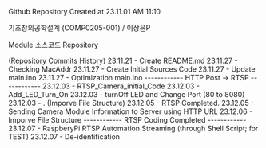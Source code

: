 Github Repository Created at 23.11.01 AM 11:10

기초창의공학설계 (COMP0205-001) / 이상윤P

Module 소스코드 Repository

(Repository Commits History)
23.11.21 - Create README.md
23.11.27 - Checking MacAddr
23.11.27 - Create Initial Sources Code
23.11.27 - Update main.ino
23.11.27 - Optimization main.ino
------------ HTTP Post -> RTSP ------------
23.12.03 - RTSP_Camera_initial_Code
23.12.03 - Add_LED_Turn_On
23.12.03 - turnOff LED and Change Port (80 to 8080)
23.12.03 - . (Imporve File Structure)
23.12.05 - RTSP Completed.
23.12.05 - Sending Camera Module Information to Server using HTTP URL
23.12.06 - Imporve File Structure
------------ RTSP Coding Completed ------------
23.12.07 - RaspberyPi RTSP Automation Streaming (through Shell Script; for TEST)
23.12.07 - De-identification